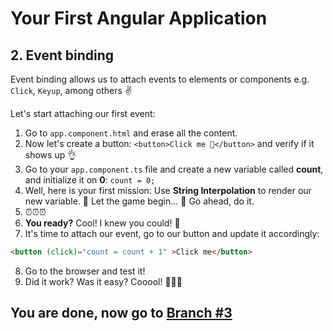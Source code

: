 # Your First Angular Application

## 2. Event binding

Event binding allows us to attach events to elements or components e.g. `Click`, `Keyup`, among others ✌️

Let's start attaching our first event:

1. Go to `app.component.html` and erase all the content.
2. Now let's create a button: `<button>Click me 💪</button>` and verify if it shows up 👌
3. Go to your `app.component.ts` file and create a new variable called **count**, and initialize it on **0**: `count = 0;`
4. Well, here is your first mission: Use **String Interpolation** to render our new variable. 🤡 Let the game begin... 🤡 Go ahead, do it.
5. ⏰⏰⏰
6. **You ready?** Cool! I knew you could! 💪
7. It's time to attach our event, go to our button and update it accordingly:

```html
<button (click)="count = count + 1" >Click me</button>
```

8. Go to the browser and test it!
9. Did it work? Was it easy? Cooool! 🎉🎉🎉

## You are done, now go to [Branch #3](https://github.com/jdjuan/your-first-angular-application/tree/3#your-first-angular-application)
